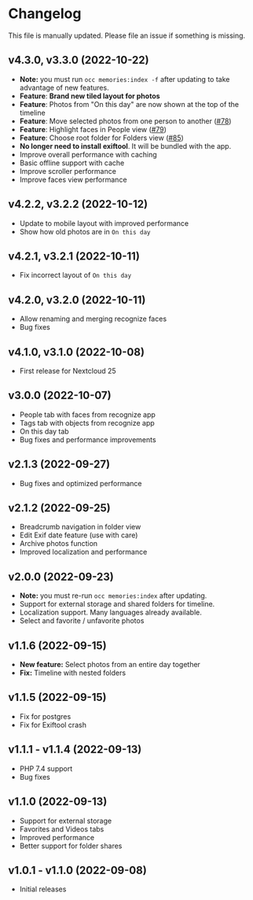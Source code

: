 # Changelog

This file is manually updated. Please file an issue if something is missing.

## v4.3.0, v3.3.0 (2022-10-22)
* **Note:** you must run `occ memories:index -f` after updating to take advantage of new features.
* **Feature**: **Brand new tiled layout for photos**
* **Feature**: Photos from "On this day" are now shown at the top of the timeline
* **Feature**: Move selected photos from one person to another ([#78](https://github.com/pulsejet/memories/issues/78))
* **Feature**: Highlight faces in People view ([#79](https://github.com/pulsejet/memories/issues/79))
* **Feature**: Choose root folder for Folders view ([#85](https://github.com/pulsejet/memories/issues/85))
* **No longer need to install exiftool**. It will be bundled with the app.
* Improve overall performance with caching
* Basic offline support with cache
* Improve scroller performance
* Improve faces view performance

## v4.2.2, v3.2.2 (2022-10-12)
* Update to mobile layout with improved performance
* Show how old photos are in `On this day`

## v4.2.1, v3.2.1 (2022-10-11)
* Fix incorrect layout of `On this day`

## v4.2.0, v3.2.0 (2022-10-11)
* Allow renaming and merging recognize faces
* Bug fixes

## v4.1.0, v3.1.0 (2022-10-08)
* First release for Nextcloud 25

## v3.0.0 (2022-10-07)
* People tab with faces from recognize app
* Tags tab with objects from recognize app
* On this day tab
* Bug fixes and performance improvements

## v2.1.3 (2022-09-27)
* Bug fixes and optimized performance

## v2.1.2 (2022-09-25)
* Breadcrumb navigation in folder view
* Edit Exif date feature (use with care)
* Archive photos function
* Improved localization and performance

## v2.0.0 (2022-09-23)

* **Note:** you must re-run `occ memories:index` after updating.
* Support for external storage and shared folders for timeline.
* Localization support. Many languages already available.
* Select and favorite / unfavorite photos

## v1.1.6 (2022-09-15)
* **New feature:** Select photos from an entire day together
* **Fix:** Timeline with nested folders

## v1.1.5 (2022-09-15)
* Fix for postgres
* Fix for Exiftool crash

## v1.1.1 - v1.1.4 (2022-09-13)
* PHP 7.4 support
* Bug fixes

## v1.1.0 (2022-09-13)
* Support for external storage
* Favorites and Videos tabs
* Improved performance
* Better support for folder shares

## v1.0.1 - v1.1.0 (2022-09-08)
* Initial releases
